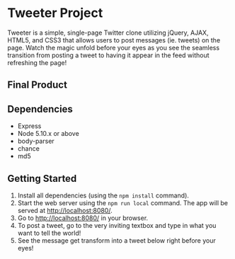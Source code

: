 # Tweeter Project

Tweeter is a simple, single-page Twitter clone utilizing jQuery, AJAX, HTML5, and CSS3 that allows users to post messages (ie. tweets) on the page. Watch the magic unfold before your eyes as you see the seamless transition from posting a tweet to having it appear in the feed without refreshing the page!

## Final Product


## Dependencies

- Express
- Node 5.10.x or above
- body-parser
- chance
- md5

## Getting Started

1. Install all dependencies (using the `npm install` command).
2. Start the web server using the `npm run local` command. The app will be served at <http://localhost:8080/>.
3. Go to <http://localhost:8080/> in your browser.
4. To post a tweet, go to the very inviting textbox and type in what you want to tell the world!
5. See the message get transform into a tweet below right before your eyes!

